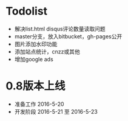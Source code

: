 # Todolist
- 解决list.html disqus评论数量读取问题
- master分支，放入bitbucket，gh-pages公开
- 图片添加水印功能
- 添加站点统计，cnzz或其他
- 增加google ads


# 0.8版本上线
- 准备工作 2016-5-20
- 开发阶段 2016-5-21 至 2016-5-23
